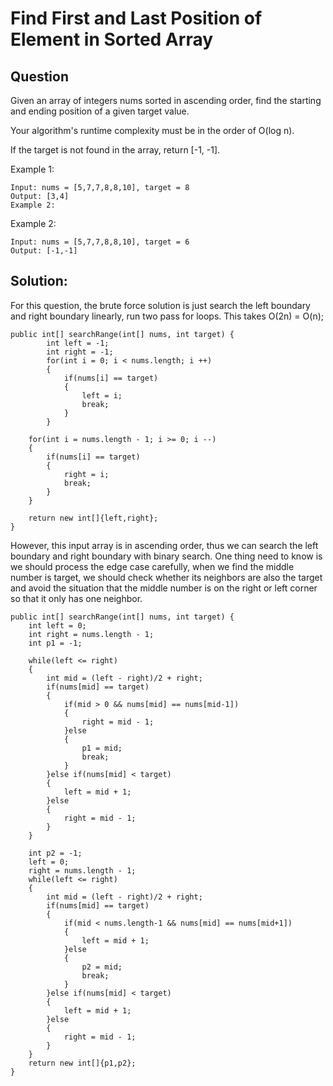 # Find First and Last Position of Element in Sorted Array

## Question  

Given an array of integers nums sorted in ascending order, find the starting and ending position of a given target value.  

Your algorithm's runtime complexity must be in the order of O(log n).  

If the target is not found in the array, return [-1, -1].  

Example 1:  

	Input: nums = [5,7,7,8,8,10], target = 8
	Output: [3,4]
	Example 2:
Example 2:  

	Input: nums = [5,7,7,8,8,10], target = 6
	Output: [-1,-1]

## Solution:

For this question, the brute force solution is just search the left boundary and right boundary linearly, run two pass for loops. This takes O(2n) = O(n);

	public int[] searchRange(int[] nums, int target) {
	        int left = -1;
	        int right = -1;
	        for(int i = 0; i < nums.length; i ++)
	        {
	            if(nums[i] == target)
	            {
	                left = i;
	                break;
	            }
	        }
	        
        for(int i = nums.length - 1; i >= 0; i --)
        {
            if(nums[i] == target)
            {
                right = i;
                break;
            }
        }
        
        return new int[]{left,right};
    }

However, this input array is in ascending order, thus we can search the left boundary and right boundary with binary search. One thing need to know is we should process the edge case carefully, when we find the middle number is target, we should check whether its neighbors are also the target and avoid the situation that the middle number is on the right or left corner so that it only has one neighbor.   

	public int[] searchRange(int[] nums, int target) {
        int left = 0;
        int right = nums.length - 1;
        int p1 = -1;
        
        while(left <= right)
        {
            int mid = (left - right)/2 + right;
            if(nums[mid] == target)
            {
                if(mid > 0 && nums[mid] == nums[mid-1])
                {
                    right = mid - 1;
                }else 
                {
                    p1 = mid;
                    break;
                }
            }else if(nums[mid] < target)
            {
                left = mid + 1;
            }else 
            {
                right = mid - 1;
            }
        }
        
        int p2 = -1;
        left = 0;
        right = nums.length - 1;
        while(left <= right)
        {
            int mid = (left - right)/2 + right;
            if(nums[mid] == target)
            {
                if(mid < nums.length-1 && nums[mid] == nums[mid+1])
                {
                    left = mid + 1;
                }else 
                {
                    p2 = mid;
                    break;
                }
            }else if(nums[mid] < target)
            {
                left = mid + 1;
            }else 
            {
                right = mid - 1;
            }
        }
        return new int[]{p1,p2};
    }




